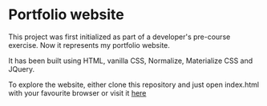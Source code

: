 # Portfolio website

This project was first initialized as part of a developer's pre-course exercise. Now it represents 
my portfolio website.

It has been built using HTML, vanilla CSS, Normalize, Materialize CSS and JQuery.

To explore the website, either clone this repository and just open index.html with your favourite browser or
visit it [here](https://acatalina.github.io/portfolio/) 
